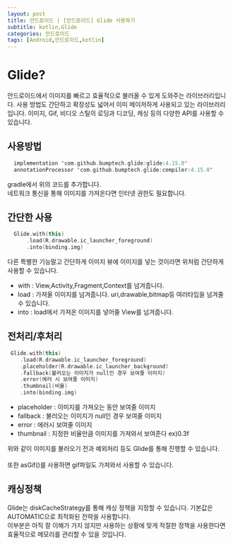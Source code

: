 ```yaml
---
layout: post
title: 안드로이드 | [안드로이드] Glide 사용하기
subtitle: kotlin,Glide
categories: 안드로이드
tags: [Android,안드로이드,kotlin]
---
```


# Glide?

안드로이드에서 이미지를 빠르고 효율적으로 불러올 수 있게 도와주는 라이브러리입니다. 사용 방법도 간단하고 확장성도 넓어서 이미 메이저하게 사용되고 있는 라이브러리입니다. 이미지, Gif, 비디오 스틸의 로딩과 디코딩, 캐싱 등의 다양한 API를 사용할 수 있습니다.

## 사용방법
  
  ```kotlin
    implementation 'com.github.bumptech.glide:glide:4.15.0'
    annotationProcessor 'com.github.bumptech.glide:compiler:4.15.0'
  ```
  gradle에서 위의 코드를 추가합니다.<br>
  네트워크 통신을 통해 이미지를 가져온다면 인터넷 권한도 필요합니다.


## 간단한 사용

  ```kotlin
    Glide.with(this)
        .load(R.drawable.ic_launcher_foreground)
        .into(binding.img)
  ```
  다른 특별한 기능말고 간단하게 이미지 뷰에 이미지를 넣는 것이라면 위처럼 간단하게 사용할 수 있습니다.
  - with : View,Activity,Fragment,Context를 넘겨줍니다.
  - load : 가져올 이미지를 넘겨줍니다. uri,drawable,bitmap등 여러타입을 넘겨줄 수 있습니다.
  - into : load에서 가져온 이미지를 넣어줄 View를 넘겨줍니다.
  
## 전처리/후처리

  ```kotlin
   Glide.with(this)
      .load(R.drawable.ic_launcher_foreground)
      .placeholder(R.drawable.ic_launcher_background)
      .fallback(불러오는 이미지가 null인 경우 보여줄 이미지)
      .error(에러 시 보여줄 이미지)
      .thumbnail(비율)
      .into(binding.img)
  ```
  - placeholder : 이미지를 가져오는 동안 보여줄 이미지
  - fallback : 불러오는 이미지가 null인 경우 보여줄 이미지
  - error : 에러시 보여줄 이미지
  - thumbnail : 지정한 비율만큼 이미지를 가져와서 보여준다 ex)0.3f

  위와 같이 이미지를 불러오기 전과 예외처리 등도 Glide를 통해 진행할 수 있습니다.<br>  
  또한  asGif()를 사용하면 gif파일도 가져와서 사용할 수 있습니다.

## 캐싱정책
  Glide는 diskCacheStrategy를 통해 캐싱 정책을 지정할 수 있습니다. 기본값은 AUTOMATIC으로 최적화된 전략을 사용합니다.<br>
  이부분은 아직 잘 이해가 가지 않지만 사용하는 상황에 맞게 적절한 정책을 사용한다면 효율적으로 메모리를 관리할 수 있을 것입니다.
  
